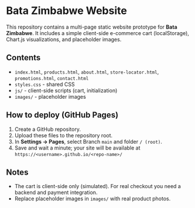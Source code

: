 # Bata Zimbabwe Website

This repository contains a multi-page static website prototype for **Bata Zimbabwe**.
It includes a simple client-side e-commerce cart (localStorage), Chart.js visualizations, and placeholder images.

## Contents
- `index.html`, `products.html`, `about.html`, `store-locator.html`, `promotions.html`, `contact.html`
- `styles.css` - shared CSS
- `js/` - client-side scripts (cart, initialization)
- `images/` - placeholder images

## How to deploy (GitHub Pages)
1. Create a GitHub repository.
2. Upload these files to the repository root.
3. In **Settings → Pages**, select Branch `main` and folder `/ (root)`.
4. Save and wait a minute; your site will be available at `https://<username>.github.io/<repo-name>/`

## Notes
- The cart is client-side only (simulated). For real checkout you need a backend and payment integration.
- Replace placeholder images in `images/` with real product photos.